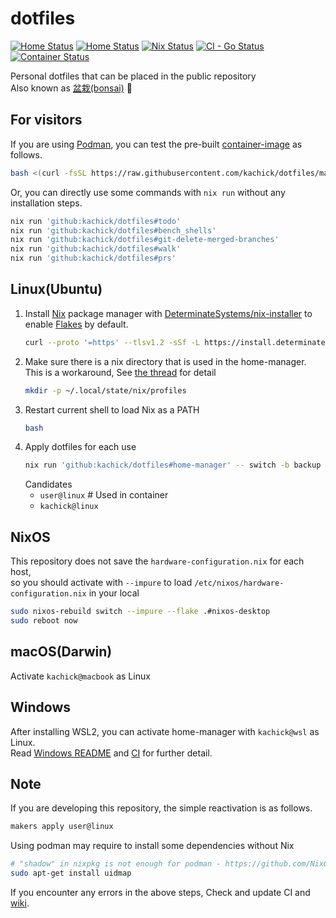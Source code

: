 # dotfiles

[![Home Status](https://github.com/kachick/dotfiles/actions/workflows/ci-home.yml/badge.svg?branch=main)](https://github.com/kachick/dotfiles/actions/workflows/ci-home.yml?query=branch%3Amain+)
[![Home Status](https://github.com/kachick/dotfiles/actions/workflows/windows.yml/badge.svg?branch=main)](https://github.com/kachick/dotfiles/actions/workflows/windows.yml?query=branch%3Amain+)
[![Nix Status](https://github.com/kachick/dotfiles/actions/workflows/ci-nix.yml/badge.svg?branch=main)](https://github.com/kachick/dotfiles/actions/workflows/ci-nix.yml?query=branch%3Amain+)
[![CI - Go Status](https://github.com/kachick/dotfiles/actions/workflows/ci-go.yml/badge.svg?branch=main)](https://github.com/kachick/dotfiles/actions/workflows/ci-go.yml?query=branch%3Amain+)
[![Container Status](https://github.com/kachick/dotfiles/actions/workflows/container.yml/badge.svg?branch=main)](https://github.com/kachick/dotfiles/actions/workflows/container.yml?query=branch%3Amain+)

Personal dotfiles that can be placed in the public repository\
Also known as [盆栽(bonsai)](https://en.wikipedia.org/wiki/Bonsai) 🌳

## For visitors

If you are using [Podman](https://podman.io/), you can test the pre-built [container-image](containers) as follows.

```bash
bash <(curl -fsSL https://raw.githubusercontent.com/kachick/dotfiles/main/containers/sandbox-with-ghcr.bash) latest
```

Or, you can directly use some commands with `nix run` without any installation steps.

```bash
nix run 'github:kachick/dotfiles#todo'
nix run 'github:kachick/dotfiles#bench_shells'
nix run 'github:kachick/dotfiles#git-delete-merged-branches'
nix run 'github:kachick/dotfiles#walk'
nix run 'github:kachick/dotfiles#prs'
```

## Linux(Ubuntu)

1. Install [Nix](https://nixos.org/) package manager with [DeterminateSystems/nix-installer](https://github.com/DeterminateSystems/nix-installer) to enable [Flakes](https://nixos.wiki/wiki/Flakes) by default.
   ```bash
   curl --proto '=https' --tlsv1.2 -sSf -L https://install.determinate.systems/nix | sh -s -- install
   ```
1. Make sure there is a nix directory that is used in the home-manager.\
   This is a workaround, See [the thread](https://www.reddit.com/r/Nix/comments/1443k3o/comment/jr9ht5g/?utm_source=reddit&utm_medium=web2x&context=3) for detail
   ```bash
   mkdir -p ~/.local/state/nix/profiles
   ```
1. Restart current shell to load Nix as a PATH
   ```bash
   bash
   ```
1. Apply dotfiles for each use
   ```bash
   nix run 'github:kachick/dotfiles#home-manager' -- switch -b backup --flake 'github:kachick/dotfiles#user@linux'
   ```
   Candidates
   - `user@linux` # Used in container
   - `kachick@linux`

## NixOS

This repository does not save the `hardware-configuration.nix` for each host,\
so you should activate with `--impure` to load `/etc/nixos/hardware-configuration.nix` in your local

```bash
sudo nixos-rebuild switch --impure --flake .#nixos-desktop
sudo reboot now
```

## macOS(Darwin)

Activate `kachick@macbook` as Linux

## Windows

After installing WSL2, you can activate home-manager with `kachick@wsl` as Linux.\
Read [Windows README](windows/README.md) and [CI](.github/workflows/windows.yml) for further detail.

## Note

If you are developing this repository, the simple reactivation is as follows.

```bash
makers apply user@linux
```

Using podman may require to install some dependencies without Nix

```bash
# "shadow" in nixpkg is not enough for podman - https://github.com/NixOS/nixpkgs/issues/138423
sudo apt-get install uidmap
```

If you encounter any errors in the above steps, Check and update CI and [wiki](https://github.com/kachick/dotfiles/wiki).
